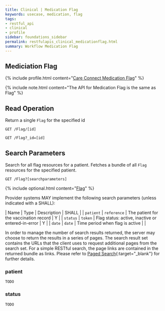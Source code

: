 ```yaml
---
title: Clinical | Medication Flag
keywords: usecase, medication, flag
tags:
- restful_api
- clinical
- profile
sidebar: foundations_sidebar
permalink: restfulapis_clinical_medicationflag.html
summary: Workflow Medication Flag
---
```


## Mediciation Flag ##

{% include profile.html content="[Care Connect Medication Flag](http://www.interopen.org/candidate-profiles/care-connect/CareConnect-Medication-Flag-1.html)" %}

{% include note.html content="The API for Medication Flag is the same as Flag" %}

## Read Operation ##

Return a single `Flag` for the specified id

```http
GET /Flag/[id]
```

```http
GET /Flag?_id=[id]
```

## Search Parameters ##

Search for all flag resources for a patient. Fetches a bundle of all `Flag` resources for the specified patient.

```http
GET /Flag?[searchparameters]
```

{% include optional.html content="[Flag](https://www.hl7.org/fhir/DSTU2/flag.html#search)" %}

Provider systems MAY implement the following search parameters (unless indicated with a SHALL):

| Name | Type | Description | SHALL |
| `patient` | `reference` | The patient for the vaccination record | Y |
| `status` | `token` | Flag status: active, inactive or entered-in-error | Y |
| `date` | `date` | Time period when flag is active |  |

In order to manage the number of search results returned, the server may choose to return the results in a series of pages. The search result set contains the URLs that the client uses to request additional pages from the search set. For a simple RESTful search, the page links are contained in the returned bundle as links. Please refer to [Paged Search](https://www.hl7.org/fhir/DSTU2/search.html#count){:target="_blank"} for further details.

### patient ###

```
TODO
```

### status ###

```
TODO
```



